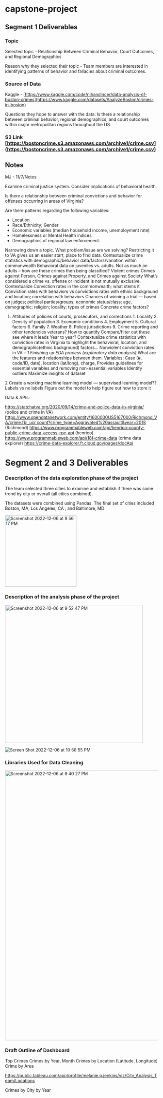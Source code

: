 # capstone-project

## Segment 1 Deliverables

### Topic

Selected topic - Relationship Between Criminal Behavior, Court Outcomes, and Regional Demographics

Reason why they selected their topic - Team members are interested in identifying patterns of behavior and fallacies about criminal outcomes. 

### Source of Data
Kaggle - [https://www.kaggle.com/code/nihandincer/data-analysis-of-boston-crimes](https://www.kaggle.com/datasets/AnalyzeBoston/crimes-in-boston)

Questions they hope to answer with the data: Is there a relationship between criminal behavior, regional demographics, and court outcomes within major metropolitan regions throughout the US. 

### S3 Link [https://bostoncrime.s3.amazonaws.com/archive1/crime.csv](https://bostoncrime.s3.amazonaws.com/archive1/crime.csv)

## Notes 
MJ - 11/7/Notes

Examine criminal justice system. 
Consider implications of behavioral health. 

Is there a relationship between criminal convictions and behavior for offenses occurring in areas of Virginia? 

Are there patterns regarding the following variables: 
 * Location
 * Race/Ethnicity; Gender
 * Economic variables (median household income, unemployment rate)
 * Homelessness or Mental Health indices 
 * Demographics of regional law enforcement. 

Narrowing down a topic. What problem/issue are we solving? Restricting it to VA gives us an easier start, place to find data. 
Contextualize crime statistics with demographic/behavior data/factors/variation within commonwealth
Behavioral data on juveniles vs. adults. Not as much on adults – how are these crimes then being classified? 
Violent crimes
Crimes against Person, Crimes against Property, and Crimes against Society
What’s considered a crime vs. offense or incident is not mutually exclusive. Contextualize
Conviction rates in the commonwealth; what stems it
Conviction rates with behaviors vs convictions rates with ethnic background and location; correlation with behaviors
Chances of winning a trial — based on judges; political parties/groups; economic status/class; age, demographic; religion; locality; types of crimes
Concrete crime factors?
1. Attitudes of policies of courts, prosecutors, and corrections 1. Locality 2. Density of population 3. Economic conditions 4. Employment 5. Cultural factors 6. Family 7. Weather 8. Police jurisdictions 9. Crime reporting and other tendencies 
veterans?
How to quantify
Compare/filter out these see where it leads 
Year to year?
Contextualize crime statistics with conviction rates in Virginia to highlight the behavioral, location, and demographic(ethnic background) factors…
Nonviolent conviction rates in VA – 
*1 Finishing up EDA process (exploratory data analysis)*
What are the features and relationships between them.
Variables: Case (#, code/ID, date), location (lat/long), charge, 
Provides guidelines for essential variables and removing non-essential variables
Identify outliers
Maximize insights of dataset

2 Create a working machine learning model — supervised learning model?? Labels vs no labels
Figure out the model to help figure out how to store it

Data & APIs:

https://statchatva.org/2020/09/14/crime-and-police-data-in-virginia/ (police and crime in VA)
https://www.opendatanetwork.com/entity/1600000US5167000/Richmond_VA/crime.fbi_ucr.count?crime_type=Aggravated%20assault&year=2018 (Richmond)
https://www.programmableweb.com/api/henrico-county-public-crime-data-access-rpc-api (henrico)
https://www.programmableweb.com/api/18f-crime-data (crime data explorer)
https://crime-data-explorer.fr.cloud.gov/pages/docApi 


# Segment 2 and 3 Deliverables

### Description of the data exploration phase of the project 

The team selected three cities to examine and establish if there was some trend by city or overall (all cities combined).


The datasets were combined using Pandas. The final set of cities included Boston, MA; Los Angeles, CA
; and Baltimore, MD

<img width="235" alt="Screenshot 2022-12-06 at 9 56 17 PM" src="https://user-images.githubusercontent.com/107972848/206083950-cbfca2fc-4c26-4cdc-8b16-f93de297f94d.png">

### Description of the analysis phase of the project


<img width="453" alt="Screenshot 2022-12-06 at 9 52 47 PM" src="https://user-images.githubusercontent.com/107972848/206084049-c6ffc649-a3d9-4ac6-a76f-0d92ba8c21f6.png">



![Screen Shot 2022-12-06 at 10 58 55 PM](https://user-images.githubusercontent.com/107972848/206084892-8df83766-e7e0-4e4c-8697-55a16fbd2db3.png)


### Libraries Used for Data Cleaning

<img width="886" alt="Screenshot 2022-12-06 at 9 40 27 PM" src="https://user-images.githubusercontent.com/107972848/206084193-7b6981b3-8458-409f-904f-a58bbe80712c.png">


### Draft Outline of Dashboard

Top Crimes
Crimes by Year, Month
Crimes by Location (Latitude, Longitude)
Crime by Area

https://public.tableau.com/app/profile/melanie.p.jenkins/viz/City_Analysis_Team/Locations

Crimes by City by Year

